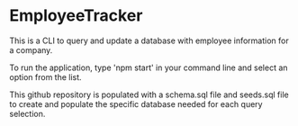 # EmployeeTracker

This is a CLI to query and update a database with employee information for a company.

To run the application, type 'npm start' in your command line and select an option from the list.

This github repository is populated with a schema.sql file and seeds.sql file to create and populate the specific database needed for each query selection.